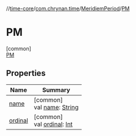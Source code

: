 //[time-core](../../../../index.md)/[com.chrynan.time](../../index.md)/[MeridiemPeriod](../index.md)/[PM](index.md)

# PM

[common]\
[PM](index.md)

## Properties

| Name | Summary |
|---|---|
| [name](index.md#-372974862%2FProperties%2F-2124218425) | [common]<br>val [name](index.md#-372974862%2FProperties%2F-2124218425): [String](https://kotlinlang.org/api/latest/jvm/stdlib/kotlin/-string/index.html) |
| [ordinal](index.md#-739389684%2FProperties%2F-2124218425) | [common]<br>val [ordinal](index.md#-739389684%2FProperties%2F-2124218425): [Int](https://kotlinlang.org/api/latest/jvm/stdlib/kotlin/-int/index.html) |
